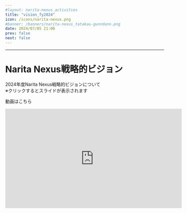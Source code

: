 ```yaml
---
#layout: narita-nexus_activities
title: "vision_fy2024"
icon: /icons/narita-nexus.png
#banner: /banners/narita-nexus_tatakau-gunndann.png
date: 2024/07/05 21:00
prev: false
next: false
---
```

<script setup>
import Carousel from '/.vitepress/theme/components/Carousel.vue';
import { ref } from 'vue';

const slide_carousels = ref ({
  thumb: '/slides/vision_fy2024/slide_001.PNG',
  list:[
    '/slides/vision_fy2024/slide_001.PNG',
    '/slides/vision_fy2024/slide_002.PNG',
    '/slides/vision_fy2024/slide_003.PNG',
    '/slides/vision_fy2024/slide_004.PNG',
    '/slides/vision_fy2024/slide_005.PNG',
    '/slides/vision_fy2024/slide_006.PNG',
    '/slides/vision_fy2024/slide_007.PNG',
    '/slides/vision_fy2024/slide_008.PNG',
    '/slides/vision_fy2024/slide_009.PNG',
    '/slides/vision_fy2024/slide_010.PNG',
    '/slides/vision_fy2024/slide_011.PNG',
    '/slides/vision_fy2024/slide_012.PNG',
    '/slides/vision_fy2024/slide_013.PNG',
    '/slides/vision_fy2024/slide_014.PNG',
    '/slides/vision_fy2024/slide_015.PNG',
    '/slides/vision_fy2024/slide_016.PNG',
    '/slides/vision_fy2024/slide_017.PNG',
    '/slides/vision_fy2024/slide_018.PNG',
    '/slides/vision_fy2024/slide_019.PNG',
    '/slides/vision_fy2024/slide_020.PNG',
  ],
})
</script>

---
# Narita Nexus戦略的ビジョン

2024年度Narita Nexus戦略的ビジョンについて  
※クリックするとスライドが表示されます
<Carousel :carousels="slide_carousels"/>

動画はこちら
<iframe width="560" height="315" src="https://www.youtube.com/embed/ja50W91ZR8Y?si=lnptXAzDberGmyA8" title="YouTube video player" frameborder="0" allow="accelerometer; autoplay; clipboard-write; encrypted-media; gyroscope; picture-in-picture; web-share" referrerpolicy="strict-origin-when-cross-origin" allowfullscreen></iframe>